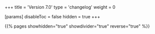 +++
title = 'Version 7.0'
type = 'changelog'
weight = 0

[params]
  disableToc = false
  hidden = true
+++

{{% pages showhidden="true" showdivider="true" reverse="true" %}}
